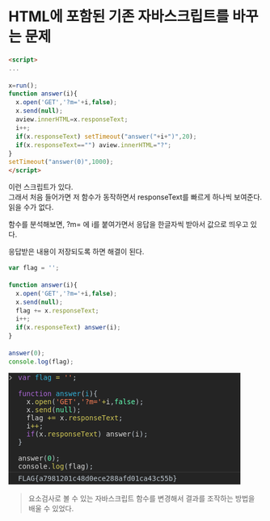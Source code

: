 # HTML에 포함된 기존 자바스크립트를 바꾸는 문제

```html
<script>
...

x=run();
function answer(i){
  x.open('GET','?m='+i,false);
  x.send(null);
  aview.innerHTML=x.responseText;
  i++;
  if(x.responseText) setTimeout("answer("+i+")",20);
  if(x.responseText=="") aview.innerHTML="?";
}
setTimeout("answer(0)",1000);
</script>
```
이런 스크립트가 있다.   
그래서 처음 들어가면 저 함수가 동작하면서 responseText를 빠르게 하나씩 보여준다.   
읽을 수가 없다.    

함수를 분석해보면, ?m= 에 i를 붙여가면서 응답을 한글자씩 받아서 값으로 띄우고 있다.

응답받은 내용이 저장되도록 하면 해결이 된다.

```javascript
var flag = '';

function answer(i){
  x.open('GET','?m='+i,false);
  x.send(null);
  flag += x.responseText;
  i++;
  if(x.responseText) answer(i);
}

answer(0);
console.log(flag);
```
<img src='../images/webhacking/web-54.png'>

> 요소검사로 볼 수 있는 자바스크립트 함수를 변경해서 결과를 조작하는 방법을 배울 수 있었다. 
